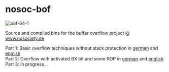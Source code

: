 # nosoc-bof

![bof-64-1](https://github.com/psycore8/nosoc-bof/assets/76014584/71e0ed71-afd8-489a-bcdb-d419cbfd088f)

Source and compiled bins for the buffer overflow project @ www.nosociety.de

Part 1: Basic overflow techniques without stack protection in [german](https://www.nosociety.de/it-security:blog:buffer_overflow_x64) and [english](https://www.nosociety.de/en:it-security:blog:buffer_overflow_x64)\
Part 2: Overflow with activated BX bit and some ROP in [german](https://www.nosociety.de/it-security:blog:buffer_overflow_x64-2) and [english](https://www.nosociety.de/en:it-security:blog:buffer_overflow_x64-2)\
Part 3: in progress...
